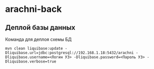 # arachni-back

## Деплой базы данных

Команда для деплоя схемы БД

```shell
mvn clean liquibase:update -Dliquibase.url=jdbc:postgresql://192.168.1.18:5432/arachni -Dliquibase.username=<Логин УЗ> -Dliquibase.password=<Пароль УЗ> -Dliquibase.verbose=true
```
